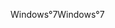 <span data-ttu-id="82aad-101">Windows°7</span><span class="sxs-lookup"><span data-stu-id="82aad-101">Windows°7</span></span>